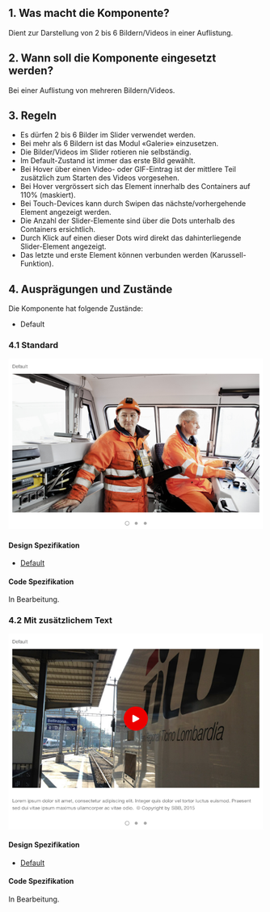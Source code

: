 ## 1. Was macht die Komponente?
Dient zur Darstellung von 2 bis 6 Bildern/Videos in einer Auflistung.

## 2. Wann soll die Komponente eingesetzt werden? 
Bei einer Auflistung von mehreren Bildern/Videos.

## 3. Regeln 
* Es dürfen 2 bis 6 Bilder im Slider verwendet werden.
* Bei mehr als 6 Bildern ist das Modul «Galerie» einzusetzen.
* Die Bilder/Videos im Slider rotieren nie selbständig.
* Im Default-Zustand ist immer das erste Bild gewählt.
* Bei Hover über einen Video- oder GIF-Eintrag ist der mittlere Teil zusätzlich zum Starten des Videos vorgesehen.
* Bei Hover vergrössert sich das Element innerhalb des Containers auf 110% (maskiert).
* Bei Touch-Devices kann durch Swipen das nächste/vorhergehende Element angezeigt werden.
* Die Anzahl der Slider-Elemente sind über die Dots unterhalb des Containers ersichtlich.
* Durch Klick auf einen dieser Dots wird direkt das dahinterliegende Slider-Element angezeigt.
* Das letzte und erste Element können verbunden werden (Karussell-Funktion).

## 4. Ausprägungen und Zustände
Die Komponente hat folgende Zustände:
* Default

### 4.1 Standard
![Darstellung der Komponente Medienslider in der Ausprägung Standard](https://raw.githubusercontent.com/sbb-design-systems/design-system-website-documentation/master/documentation/components/mediaslider/images/mediaslider_default.png 'class: image')

#### Design Spezifikation
* [Default](https://www.sketch.com/s/80f12b3b-58e5-4b4c-98cd-c553bae18db0/a/qJVqv2#Inspector)

#### Code Spezifikation
In Bearbeitung.

### 4.2 Mit zusätzlichem Text
![Darstellung der Komponente Medienslider mit zusätzlichem Text unter dem Bild](https://raw.githubusercontent.com/sbb-design-systems/design-system-website-documentation/master/documentation/components/mediaslider/images/mediaslider_text.png 'class: image')

#### Design Spezifikation
* [Default](https://www.sketch.com/s/80f12b3b-58e5-4b4c-98cd-c553bae18db0/a/LgnLx3#Inspector)

#### Code Spezifikation
In Bearbeitung.
